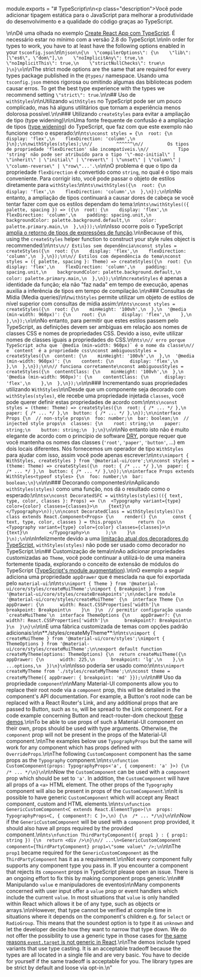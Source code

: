 module.exports = "# TypeScript\n\n<p class=\"description\">Você pode adicionar tipagem estática para o JavaScript para melhorar a produtividade do desenvolvimento e a qualidade do código graças ao TypeScript.</p>\n\nDê uma olhada no exemplo [Create React App com TypeScript](https://github.com/Foso/material-ui/tree/master/examples/create-react-app-with-typescript). É necessário estar no mínimo com a versão 2.8 do TypeScript.\n\nIn order for types to work, you have to at least have the following options enabled in your `tsconfig.json`:\n\n```json\n{\n  \"compilerOptions\": {\n    \"lib\": [\"es6\", \"dom\"],\n    \"noImplicitAny\": true,\n    \"noImplicitThis\": true,\n    \"strictNullChecks\": true\n  }\n}\n```\n\nThe strict mode options are the same that are required for every types package published in the `@types/` namespace. Usando uma `tsconfig.json` menos rigorosa ou omitindo algumas das bibliotecas podem causar erros. To get the best type experience with the types we recommend setting `\"strict\": true`.\n\n## Uso de `withStyles`\n\nUtilizando `withStyles` no TypeScript pode ser um pouco complicado, mas há alguns utilitários que tornam a experiência menos dolorosa possível.\n\n### Utilizando `createStyles` para evitar a ampliação de tipo (type widening)\n\nUma fonte frequente de confusão é a ampliação de tipos ([type widening](https://mariusschulz.com/blog/typescript-2-1-literal-type-widening)) do TypeScript, que faz com que este exemplo não funcione como o esperado:\n\n```ts\nconst styles = {\n  root: {\n    display: 'flex',\n    flexDirection: 'column',\n  }\n};\n\nwithStyles(styles);\n//         ^^^^^^\n//         Os tipos de propriedade 'flexDirection' são incompatíveis.\n//           Tipo 'string' não pode ser atribuído para o tipo '\"-moz-initial\" | \"inherit\" | \"initial\" | \"revert\" | \"unset\" | \"column\" | \"column-reverse\" | \"row\"...'.\n```\n\nO problema é que o tipo da propriedade `flexDirection` é convertido como `string`, no qual é o tipo mais conveniente. Para corrigir isto, você pode passar o objeto de estilos diretamente para `withStyles`:\n\n```ts\nwithStyles({\n  root: {\n    display: 'flex',\n    flexDirection: 'column',\n  },\n});\n```\n\nNo entanto, a ampliação de tipos continuará a causar dores de cabeça se você tentar fazer com que os estilos dependam do tema:\n\n```ts\nwithStyles(({ palette, spacing }) => ({\n  root: {\n    display: 'flex',\n    flexDirection: 'column',\n    padding: spacing.unit,\n    backgroundColor: palette.background.default,\n    color: palette.primary.main,\n  },\n}));\n```\n\nIsso ocorre pois o TypeScript [amplia o retorno de tipos de expressões de função](https://github.com/Microsoft/TypeScript/issues/241).\n\nBecause of this, using the `createStyles` helper function to construct your style rules object is recommended:\n\n```ts\n// Estilos sem dependência\nconst styles = createStyles({\n  root: {\n    display: 'flex',\n    flexDirection: 'column',\n  },\n});\n\n// Estilos com dependência do tema\nconst styles = ({ palette, spacing }: Theme) => createStyles({\n  root: {\n    display: 'flex',\n    flexDirection: 'column',\n    padding: spacing.unit,\n    backgroundColor: palette.background.default,\n    color: palette.primary.main,\n  },\n});\n```\n\n`createStyles` é apenas a identidade da função; ela não \"faz nada\" em tempo de execução, apenas auxilia a inferência de tipos em tempo de compilação.\n\n### Consultas de Mídia (Media queries)\n\n`withStyles` permite utilizar um objeto de estilos de nível superior com consultas de mídia assim:\n\n```ts\nconst styles = createStyles({\n  root: {\n    minHeight: '100vh',\n  },\n  '@media (min-width: 960px)': {\n    root: {\n      display: 'flex',\n    },\n  },\n});\n```\n\nNo entanto, para permitir que estes estilos passem pelo TypeScript, as definições devem ser ambíguas em relação aos nomes de classes CSS e nomes de propriedades CSS. Devido a isso, evite utilizar nomes de classes iguais a propriedades do CSS.\n\n```ts\n// erro porque TypeScript acha que `@media (min-width: 960px)` é o nome da classe\n// e `content` é a propriedade css\nconst ambiguousStyles = createStyles({\n  content: {\n    minHeight: '100vh',\n  },\n  '@media (min-width: 960px)': {\n    content: {\n      display: 'flex',\n    },\n  },\n});\n\n// funciona corretamente\nconst ambiguousStyles = createStyles({\n  contentClass: {\n    minHeight: '100vh',\n  },\n  '@media (min-width: 960px)': {\n    contentClass: {\n      display: 'flex',\n    },\n  },\n});\n```\n\n### Incrementando suas propriedades utilizando `WithStyles`\n\nDesde que um componente seja decorado com `withStyles(styles)`, ele recebe uma propriedade injetada `classes`, você pode querer definir estas propriedades de acordo com:\n\n```ts\nconst styles = (theme: Theme) => createStyles({\n  root: { /* ... */ },\n  paper: { /* ... */ },\n  button: { /* ... */ },\n});\n\ninterface Props {\n  // non-style props\n  foo: number;\n  bar: boolean;\n  // injected style props\n  classes: {\n    root: string;\n    paper: string;\n    button: string;\n  };\n}\n```\n\nNo entanto isto não é muito elegante de acordo com o princípio de software [DRY](https://en.wikipedia.org/wiki/Don%27t_repeat_yourself), porque requer que você mantenha os nomes das classes (`'root'`, `'paper'`, `'button'`, ...) em dois locais diferentes. Nós fornecemos um operador de tipo `WithStyles` para ajudar com isso, assim você pode apenas escrever:\n\n```ts\nimport { WithStyles, createStyles } from '@material-ui/core';\n\nconst styles = (theme: Theme) => createStyles({\n  root: { /* ... */ },\n  paper: { /* ... */ },\n  button: { /* ... */ },\n});\n\ninterface Props extends WithStyles<typeof styles> {\n  foo: number;\n  bar: boolean;\n}\n```\n\n### Decorando componentes\n\nAplicando `withStyles(styles)` como uma função, nos dá o resultado como o esperado:\n\n```tsx\nconst DecoratedSFC = withStyles(styles)(({ text, type, color, classes }: Props) => (\n  <Typography variant={type} color={color} classes={classes}>\n    {text}\n  </Typography>\n));\n\nconst DecoratedClass = withStyles(styles)(\n  class extends React.Component<Props> {\n    render() {\n      const { text, type, color, classes } = this.props\n      return (\n        <Typography variant={type} color={color} classes={classes}>\n          {text}\n        </Typography>\n      );\n    }\n  }\n);\n```\n\nInfelizmente devido a uma [limitação atual dos decoradores do TypeScript](https://github.com/Microsoft/TypeScript/issues/4881), `withStyles(styles)` não pode ser usado como decorador no TypeScript.\n\n## Customização de tema\n\nAo adicionar propriedades customizadas ao `Theme`, você pode continuar a utilizá-lo de uma maneira fortemente tipada, explorando o conceito de extensão de módulos do TypeScript ([TypeScript's module augmentation](https://www.typescriptlang.org/docs/handbook/declaration-merging.html#module-augmentation)).\n\nO exemplo a seguir adiciona uma propriedade `appDrawer` que é mesclada na que foi exportada pelo `material-ui`:\n\n```ts\nimport { Theme } from '@material-ui/core/styles/createMuiTheme';\nimport { Breakpoint } from '@material-ui/core/styles/createBreakpoints';\n\ndeclare module '@material-ui/core/styles/createMuiTheme' {\n  interface Theme {\n    appDrawer: {\n      width: React.CSSProperties['width']\n      breakpoint: Breakpoint\n    }\n  }\n  // permitir configuração usando `createMuiTheme`\n  interface ThemeOptions {\n    appDrawer?: {\n      width?: React.CSSProperties['width']\n      breakpoint?: Breakpoint\n    }\n  }\n}\n```\n\nE uma fábrica customizada de temas com opções padrão adicionais:\n\n**./styles/createMyTheme**:\n\n```ts\nimport { createMuiTheme } from '@material-ui/core/styles';\nimport { ThemeOptions } from '@material-ui/core/styles/createMuiTheme';\n\nexport default function createMyTheme(options: ThemeOptions) {\n  return createMuiTheme({\n    appDrawer: {\n      width: 225,\n      breakpoint: 'lg',\n    },\n    ...options,\n  })\n}\n```\n\nIsso poderia ser usado como:\n\n```ts\nimport createMyTheme from './styles/createMyTheme';\n\nconst theme = createMyTheme({ appDrawer: { breakpoint: 'md' }});\n```\n\n## Uso da propriedade `component`\n\nMany Material-UI components allow you to replace their root node via a `component` prop, this will be detailed in the component's API documentation. For example, a Button's root node can be replaced with a React Router's Link, and any additional props that are passed to Button, such as `to`, will be spread to the Link component. For a code example concerning Button and react-router-dom checkout [these demos](/guides/composition/#routing-libraries).\n\nTo be able to use props of such a Material-UI component on their own, props should be used with type arguments. Otherwise, the `component` prop will not be present in the props of the Material-UI component.\n\nThe examples below use `TypographyProps` but the same will work for any component which has props defined with `OverrideProps`.\n\nThe following `CustomComponent` component has the same props as the `Typography` component.\n\n```ts\nfunction CustomComponent(props: TypographyProps<'a', { component: 'a' }>) {\n  /* ... */\n}\n```\n\nNow the `CustomComponent` can be used with a `component` prop which should be set to `'a'`. In addition, the `CustomComponent` will have all props of a `<a>` HTML element. The other props of the `Typography` component will also be present in props of the `CustomComponent`.\n\nIt is possible to have generic `CustomComponent` which will accept any React component, custom and HTML elements.\n\n```ts\nfunction GenericCustomComponent<C extends React.ElementType>(\n  props: TypographyProps<C, { component?: C }>,\n) {\n  /* ... */\n}\n```\n\nNow if the `GenericCustomComponent` will be used with a `component` prop provided, it should also have all props required by the provided component.\n\n```ts\nfunction ThirdPartyComponent({ prop1 } : { prop1: string }) {\n  return <div />\n}\n// ...\n<GenericCustomComponent component={ThirdPartyComponent} prop1=\"some value\" />;\n```\n\nThe `prop1` became required for the `GenericCustomComponent` as the `ThirdPartyComponent` has it as a requirement.\n\nNot every component fully supports any component type you pass in. If you encounter a component that rejects its `component` props in TypeScript please open an issue. There is an ongoing effort to fix this by making component props generic.\n\n## Manipulando `value` e manipuladores de eventos\n\nMany components concerned with user input offer a `value` prop or event handlers which include the current `value`. In most situations that `value` is only handled within React which allows it be of any type, such as objects or arrays.\n\nHowever, that type cannot be verified at compile time in situations where it depends on the component's children e.g. for `Select` or `RadioGroup`. This means that the soundest option is to type it as `unknown` and let the developer decide how they want to narrow that type down. We do not offer the possibility to use a generic type in those cases for [the same reasons `event.target` is not generic in React](https://github.com/DefinitelyTyped/DefinitelyTyped/issues/11508#issuecomment-256045682).\n\nThe demos include typed variants that use type casting. It is an acceptable tradeoff because the types are all located in a single file and are very basic. You have to decide for yourself if the same tradeoff is acceptable for you. The library types are be strict by default and loose via opt-in.\n"